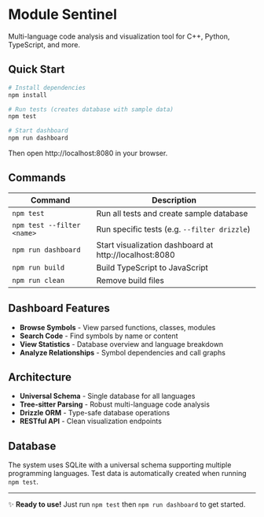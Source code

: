 # Module Sentinel

Multi-language code analysis and visualization tool for C++, Python, TypeScript, and more.

## Quick Start

```bash
# Install dependencies
npm install

# Run tests (creates database with sample data)
npm test

# Start dashboard
npm run dashboard
```

Then open http://localhost:8080 in your browser.

## Commands

| Command | Description |
|---------|-------------|
| `npm test` | Run all tests and create sample database |
| `npm test --filter <name>` | Run specific tests (e.g. `--filter drizzle`) |
| `npm run dashboard` | Start visualization dashboard at http://localhost:8080 |
| `npm run build` | Build TypeScript to JavaScript |
| `npm run clean` | Remove build files |

## Dashboard Features

- **Browse Symbols** - View parsed functions, classes, modules
- **Search Code** - Find symbols by name or content  
- **View Statistics** - Database overview and language breakdown
- **Analyze Relationships** - Symbol dependencies and call graphs

## Architecture

- **Universal Schema** - Single database for all languages
- **Tree-sitter Parsing** - Robust multi-language code analysis
- **Drizzle ORM** - Type-safe database operations
- **RESTful API** - Clean visualization endpoints

## Database

The system uses SQLite with a universal schema supporting multiple programming languages. Test data is automatically created when running `npm test`.

---

✨ **Ready to use!** Just run `npm test` then `npm run dashboard` to get started.